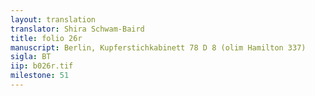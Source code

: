 ```yaml
---
layout: translation
translator: Shira Schwam-Baird
title: folio 26r
manuscript: Berlin, Kupferstichkabinett 78 D 8 (olim Hamilton 337)
sigla: BT
iip: b026r.tif
milestone: 51
---
```

